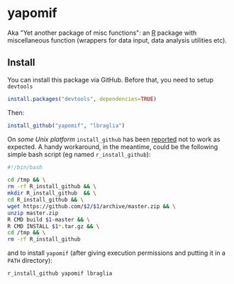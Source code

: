 yapomif
=======

Aka "Yet another package of misc functions": an
[R](http://www.r-project.org/) package with 
miscellaneous function (wrappers for data input, data analysis
utilities etc).

## Install

You can install this package via GitHub. Before that, you
need to setup `devtools` 

```R
install.packages("devtools", dependencies=TRUE)
```

Then:
```r
install_github("yapomif", "lbraglia")
```
On *some Unix platform* `install_github` has been [reported](https://github.com/hadley/devtools/issues/467) not to
work as expected. A handy workaround, in the meantime, could be the following
simple bash script (eg named `r_install_github`):

```bash
#!/bin/bash

cd /tmp && \
rm -rf R_install_github && \
mkdir R_install_github  && \
cd R_install_github && \
wget https://github.com/$2/$1/archive/master.zip && \
unzip master.zip
R CMD build $1-master && \
R CMD INSTALL $1*.tar.gz && \
cd /tmp && \
rm -rf R_install_github
```

and to install `yapomif` (after giving execution permissions and
putting it in a `PATH` directory):
```bash
r_install_github yapomif lbraglia
```
